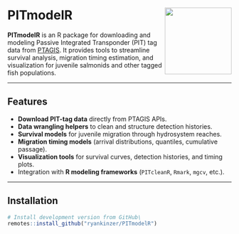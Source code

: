 # PITmodelR <img src="man/figures/logo.png" align="right" height="150"/>

**PITmodelR** is an R package for downloading and modeling Passive Integrated Transponder (PIT) tag data from [PTAGIS](https://www.ptagis.org/). It provides tools to streamline survival analysis, migration timing estimation, and visualization for juvenile salmonids and other tagged fish populations.

---

## Features

- **Download PIT-tag data** directly from PTAGIS APIs.
- **Data wrangling helpers** to clean and structure detection histories.
- **Survival models** for juvenile migration through hydrosystem reaches.
- **Migration timing models** (arrival distributions, quantiles, cumulative passage).
- **Visualization tools** for survival curves, detection histories, and timing plots.
- Integration with **R modeling frameworks** (`PITcleanR`, `Rmark`, `mgcv`, etc.).

---

## Installation

```r
# Install development version from GitHub\
remotes::install_github("ryankinzer/PITmodelR")
